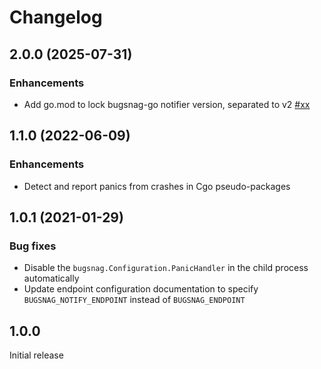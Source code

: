 # Changelog

## 2.0.0 (2025-07-31)

### Enhancements

* Add go.mod to lock bugsnag-go notifier version, separated to v2 [#xx]()

## 1.1.0 (2022-06-09)

### Enhancements

* Detect and report panics from crashes in Cgo pseudo-packages

## 1.0.1 (2021-01-29)

### Bug fixes

* Disable the `bugsnag.Configuration.PanicHandler` in the child process
  automatically
* Update endpoint configuration documentation to specify
  `BUGSNAG_NOTIFY_ENDPOINT` instead of `BUGSNAG_ENDPOINT`

## 1.0.0

Initial release
